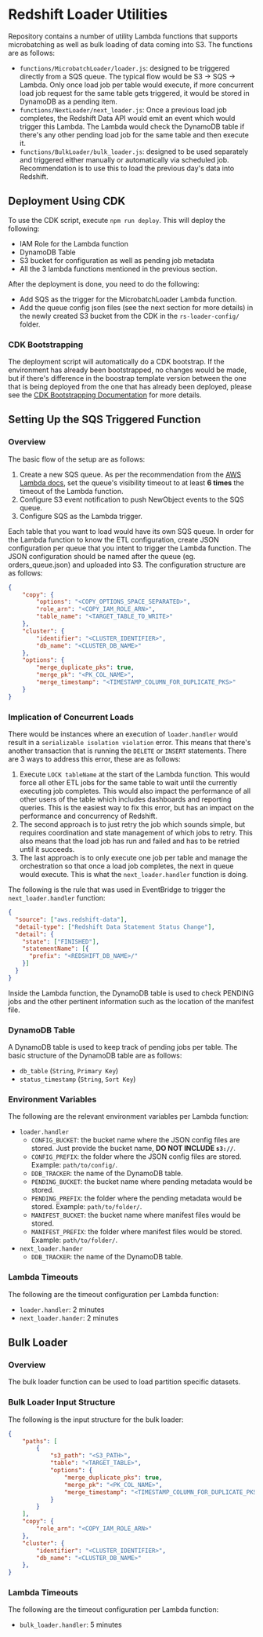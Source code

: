 # Redshift Loader Utilities

Repository contains a number of utility Lambda functions that supports microbatching as well as bulk loading of data coming into S3. The functions are as follows:

- `functions/MicrobatchLoader/loader.js`: designed to be triggered directly from a SQS queue. The typical flow would be S3 -> SQS -> Lambda. Only once load job per table would execute, if more concurrent load job request for the same table gets triggered, it would be stored in DynamoDB as a pending item.
- `functions/NextLoader/next_loader.js`: Once a previous load job completes, the Redshift Data API would emit an event which would trigger this Lambda. The Lambda would check the DynamoDB table if there's any other pending load job for the same table and then execute it.
- `functions/BulkLoader/bulk_loader.js`: designed to be used separately and triggered either manually or automatically via scheduled job. Recommendation is to use this to load the previous day's data into Redshift.

## Deployment Using CDK
To use the CDK script, execute `npm run deploy`. This will deploy the following:

- IAM Role for the Lambda function
- DynamoDB Table
- S3 bucket for configuration as well as pending job metadata
- All the 3 lambda functions mentioned in the previous section.

After the deployment is done, you need to do the following:

- Add SQS as the trigger for the MicrobatchLoader Lambda function.
- Add the queue config json files (see the next section for more details) in the newly created S3 bucket from the CDK in the `rs-loader-config/` folder.

### CDK Bootstrapping
The deployment script will automatically do a CDK bootstrap. If the environment has already been bootstrapped, no changes would be made, but if there's difference in the boostrap template version between the one that is being deployed from the one that has already been deployed, please see the [CDK Bootstrapping Documentation](https://docs.aws.amazon.com/cdk/latest/guide/bootstrapping.html#bootstrapping-templates) for more details.

## Setting Up the SQS Triggered Function

### Overview
The basic flow of the setup are as follows:

1. Create a new SQS queue. As per the recommendation from the [AWS Lambda docs](https://docs.aws.amazon.com/lambda/latest/dg/with-sqs.html#events-sqs-queueconfig), set the queue's visibility timeout to at least **6 times** the timeout of the Lambda function.
2. Configure S3 event notification to push NewObject events to the SQS queue.
3. Configure SQS as the Lambda trigger.

Each table that you want to load would have its own SQS queue. In order for the Lambda function to know the ETL configuration, create JSON configuration per queue that you intent to trigger the Lambda function. The JSON configuration should be named after the queue (eg. orders_queue.json) and uploaded into S3. The configuration structure are as follows:

```json
{
    "copy": {
        "options": "<COPY_OPTIONS_SPACE_SEPARATED>",
        "role_arn": "<COPY_IAM_ROLE_ARN>",
        "table_name": "<TARGET_TABLE_TO_WRITE>"
    },
    "cluster": {
        "identifier": "<CLUSTER_IDENTIFIER>",
        "db_name": "<CLUSTER_DB_NAME>"
    },
    "options": {
        "merge_duplicate_pks": true,
        "merge_pk": "<PK_COL_NAME>",
        "merge_timestamp": "<TIMESTAMP_COLUMN_FOR_DUPLICATE_PKS>"
    }
}
```

### Implication of Concurrent Loads
There would be instances where an execution of `loader.handler` would result in a `serializable isolation violation` error. This means that there's another transaction that is running the `DELETE` or `INSERT` statements. There are 3 ways to address this error, these are as follows:

1. Execute `LOCK tableName` at the start of the Lambda function. This would force all other ETL jobs for the same table to wait until the currently executing job completes. This would also impact the performance of all other users of the table which includes dashboards and reporting queries. This is the easiest way to fix this error, but has an impact on the performance and concurrency of Redshift.
2. The second approach is to just retry the job which sounds simple, but requires coordination and state management of which jobs to retry. This also means that the load job has run and failed and has to be retried until it succeeds.
3. The last approach is to only execute one job per table and manage the orchestration so that once a load job completes, the next in queue would execute. This is what the `next_loader.handler` function is doing.

The following is the rule that was used in EventBridge to trigger the `next_loader.handler` function:

```json
{
  "source": ["aws.redshift-data"],
  "detail-type": ["Redshift Data Statement Status Change"],
  "detail": {
    "state": ["FINISHED"],
    "statementName": [{
      "prefix": "<REDSHIFT_DB_NAME>/"
    }]
  }
}
```

Inside the Lambda function, the DynamoDB table is used to check PENDING jobs and the other pertinent information such as the location of the manifest file.

### DynamoDB Table
A DynamoDB table is used to keep track of pending jobs per table. The basic structure of the DynamoDB table are as follows:

- `db_table` (`String`, `Primary Key`)
- `status_timestamp` (`String`, `Sort Key`)

### Environment Variables
The following are the relevant environment variables per Lambda function:

- `loader.handler`
    - `CONFIG_BUCKET`: the bucket name where the JSON config files are stored. Just provide the bucket name, **DO NOT INCLUDE `s3://`**.
    - `CONFIG_PREFIX`: the folder where the JSON config files are stored. Example: `path/to/config/`.
    - `DDB_TRACKER`: the name of the DynamoDB table.
    - `PENDING_BUCKET`: the bucket name where pending metadata would be stored.
    - `PENDING_PREFIX`: the folder where the pending metadata would be stored. Example: `path/to/folder/`.
    - `MANIFEST_BUCKET`: the bucket name where manifest files would be stored.
    - `MANIFEST_PREFIX`: the folder where manifest files would be stored. Example: `path/to/folder/`.
- `next_loader.hander`
    - `DDB_TRACKER`: the name of the DynamoDB table.

### Lambda Timeouts
The following are the timeout configuration per Lambda function:

- `loader.handler`: 2 minutes
- `next_loader.hander`: 2 minutes

## Bulk Loader

### Overview
The bulk loader function can be used to load partition specific datasets. 

### Bulk Loader Input Structure

The following is the input structure for the bulk loader:

```json
{
    "paths": [
        {
            "s3_path": "<S3_PATH>",
            "table": "<TARGET_TABLE>",
            "options": {
                "merge_duplicate_pks": true,
                "merge_pk": "<PK_COL_NAME>",
                "merge_timestamp": "<TIMESTAMP_COLUMN_FOR_DUPLICATE_PKS>"
            }
        }
    ],
    "copy": {
        "role_arn": "<COPY_IAM_ROLE_ARN>"
    },
    "cluster": {
        "identifier": "<CLUSTER_IDENTIFIER>",
        "db_name": "<CLUSTER_DB_NAME>"
    },
}
```

### Lambda Timeouts
The following are the timeout configuration per Lambda function:

- `bulk_loader.handler`: 5 minutes